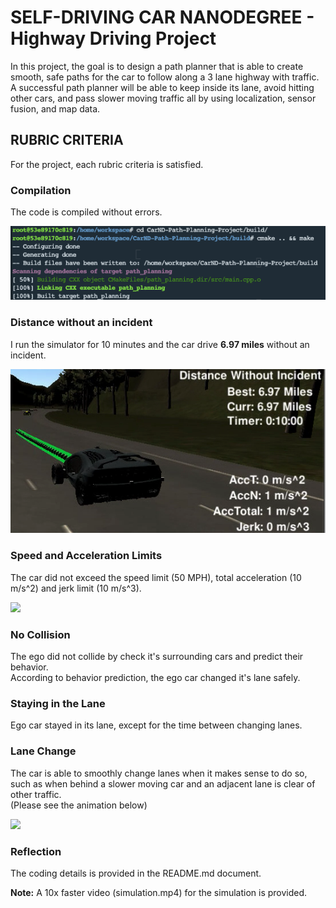 # SELF-DRIVING CAR NANODEGREE - Highway Driving Project 
In this project, the goal is to design a path planner that is able to create smooth, safe paths for the car to follow along a 3 lane highway with traffic. A successful path planner will be able to keep inside its lane, avoid hitting other cars, and pass slower moving traffic all by using localization, sensor fusion, and map data.  

## RUBRIC CRITERIA
For the project, each rubric criteria is satisfied.  

### Compilation  
The code is compiled without errors.  

![](img/compile.png)  

### Distance without an incident  
I run the simulator for 10 minutes and the car drive **6.97 miles** without an incident.  

![](img/distance.png)  

### Speed and Acceleration Limits  
The car did not exceed the speed limit (50 MPH), total acceleration (10 m/s^2) and jerk limit (10 m/s^3).  

![](img/speedlim.png)  

### No Collision  
The ego did not collide by check it's surrounding cars and predict their behavior.  
According to behavior prediction, the ego car changed it's lane safely.  

### Staying in the Lane  
Ego car stayed in its lane, except for the time between changing lanes.  

### Lane Change  
The car is able to smoothly change lanes when it makes sense to do so, such as when behind a slower moving car and an adjacent lane is clear of other traffic.  
(Please see the animation below)  

![](img/lc.png)

###  Reflection  
The coding details is provided in the README.md document.  

**Note:** A 10x faster video (simulation.mp4) for the simulation is provided.